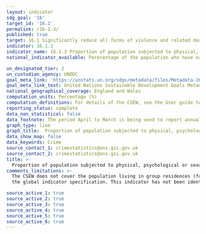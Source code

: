 ```yaml
---
layout: indicator
sdg_goal: '16'
target_id: '16.1'
permalink: /16-1-3/
published: true
target: 16.1 Significantly reduce all forms of violence and related death rates everywhere
indicator: 16.1.3
indicator_name: 16.1.3 Proportion of population subjected to physical, psychological or sexual violence in the previous 12 months
national_indicator_available: Perecentage of the population who have experienced violet crime/sexual assault in the previous 12 months

un_designated_tier: 2
un_custodian_agency: UNODC
goal_meta_link: 'https://unstats.un.org/sdgs/metadata/files/Metadata-16-01-03.pdf '
goal_meta_link_text: United Nations Sustainable Development Goals Metadata (PDF 217 KB)
national_geographical_coverage: England and Wales
computation_units: Percentage (%)
computation_definitions: For details of the CSEW, see the User guide to crime statistics for England and Wales
reporting_status: complete
data_non_statistical: false
data_footnote: The period April to March is being used to report annual data. The date on the X axis is the year at the start of the period
graph_type: line
graph_title:  Proportion of population subjected to physical, psychological or sexual violence in the previous 12 months
data_show_map: false
data_keywords: Crime
source_contact_1: crimestatistics@ons.gsi.gov.uk
source_contact_2: crimestatistics@ons.gsi.gov.uk
title: >-
  Proportion of population subjected to physical, psychological or sexual violence in the previous 12 months
comments_limitations: >-
  The CSEW does not cover the population living in group residences (for example, care homes or student halls of residence) or other institutions This indicator is being used as an approximation of the UN SDG Indicator. Where possible, we will work to identify or develop UK data to meet
  the global indicator specification. This indicator has not been identified in collaboration with topic experts.

source_active_1: true
source_active_2: true
source_active_3: true
source_active_4: true
source_active_5: true
source_active_6: true
---
```

